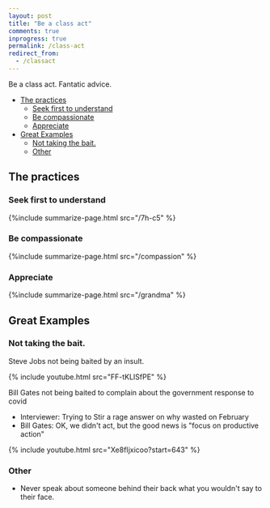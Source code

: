 ```yaml
---
layout: post
title: "Be a class act"
comments: true
inprogress: true
permalink: /class-act
redirect_from:
  - /classact
---
```


Be a class act. Fantatic advice.

<!-- prettier-ignore-start -->
<!-- vim-markdown-toc GFM -->

- [The practices](#the-practices)
    - [Seek first to understand](#seek-first-to-understand)
    - [Be compassionate](#be-compassionate)
    - [Appreciate](#appreciate)
- [Great Examples](#great-examples)
    - [Not taking the bait.](#not-taking-the-bait)
    - [Other](#other)

<!-- vim-markdown-toc -->
<!-- prettier-ignore-end -->

## The practices

### Seek first to understand

{%include summarize-page.html src="/7h-c5" %}

### Be compassionate

{%include summarize-page.html src="/compassion" %}

### Appreciate

{%include summarize-page.html src="/grandma" %}

## Great Examples

### Not taking the bait.

Steve Jobs not being baited by an insult.

{% include youtube.html src="FF-tKLISfPE" %}

Bill Gates not being baited to complain about the government response to covid

- Interviewer: Trying to Stir a rage answer on why wasted on February
- Bill Gates: OK, we didn't act, but the good news is "focus on productive action"

{% include youtube.html src="Xe8fIjxicoo?start=643" %}

### Other

- Never speak about someone behind their back what you wouldn't say to their face.
